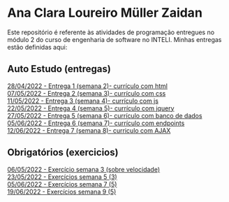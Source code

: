 # Ana Clara Loureiro Müller Zaidan
Este repositório é referente às atividades de programação entregues no módulo 2 do curso de engenharia de software no INTELI.
Minhas entregas estão definidas aqui:
## Auto Estudo (entregas)
<a href="https://github.com/anaclaralmz/modulo2/tree/main/03_AUT_EST_ENTREGA/Semana%202"> 28/04/2022 - Entrega 1 (semana 2)- currículo com html</a>
<br>
<a href="https://github.com/anaclaralmz/modulo2/tree/main/03_AUT_EST_ENTREGA/Semana%203"> 07/05/2022 - Entrega 2 (semana 3)- currículo com css</a>
<br>
<a href="https://github.com/anaclaralmz/modulo2/tree/main/03_AUT_EST_ENTREGA/Semana%204"> 11/05/2022 - Entrega 3 (semana 4)- currículo com js</a>
<br>
<a href="https://github.com/anaclaralmz/modulo2/tree/main/03_AUT_EST_ENTREGA/Semana%205"> 22/05/2022 - Entrega 4 (semana 5)- currículo com jquery</a>
<br>
<a href="https://github.com/anaclaralmz/modulo2/tree/main/03_AUT_EST_ENTREGA/Semana%206"> 27/05/2022 - Entrega 5 (semana 6)- currículo com banco de dados</a>
<br>
<a href="https://github.com/anaclaralmz/modulo2/tree/main/03_AUT_EST_ENTREGA/Semana%207"> 05/06/2022 - Entrega 6 (semana 7)- currículo com endpoints</a>
<br>
<a href= "https://github.com/anaclaralmz/modulo2/tree/main/03_AUT_EST_ENTREGA/Semana%208"> 12/06/2022 - Entrega 7 (semana 8)- curriculo com AJAX<a>

## Obrigatórios (exercicios)
<a href="https://github.com/anaclaralmz/modulo2/tree/main/04_AUT_EST_EX_OBRIGATORIOS/Semana%203"> 06/05/2022 - Exercício semana 3 (sobre velocidade)</a>
<br>
<a href="https://github.com/anaclaralmz/modulo2/tree/main/04_AUT_EST_EX_OBRIGATORIOS/Semana%205"> 23/05/2022 - Exercícios semana 5 (3)</a>
<br>
<a href="https://github.com/anaclaralmz/modulo2/tree/main/04_AUT_EST_EX_OBRIGATORIOS/Semana%207"> 05/06/2022 - Exercícios semana 7 (5)</a>
<br>
<a href="https://github.com/anaclaralmz/modulo2/tree/main/04_AUT_EST_EX_OBRIGATORIOS/Semana%209"> 19/06/2022 - Exercícios semana 9 (5)</a>
